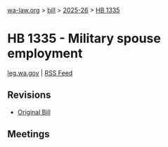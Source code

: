 [wa-law.org](/) > [bill](/bill/) > [2025-26](/bill/2025-26/) > [HB 1335](/bill/2025-26/hb/1335/)

# HB 1335 - Military spouse employment
[leg.wa.gov](https://app.leg.wa.gov/billsummary?BillNumber=1335&Year=2025&Initiative=false) | [RSS Feed](./rss.xml)

## Revisions
* [Original Bill](1/)

## Meetings